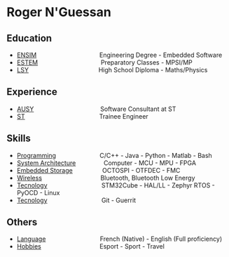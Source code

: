 # Roger N'Guessan


## Education
* [ENSIM](https://estem.ma/) &emsp;&emsp;&emsp;&emsp;&emsp;&emsp;&emsp;&emsp;&emsp;&emsp;Engineering Degree - Embedded Software
* [ESTEM](http://ensim.univ-lemans.fr/fr/index.html) &emsp;&emsp;&emsp;&emsp;&emsp;&emsp;&emsp;&emsp;&emsp;&emsp;Preparatory Classes - MPSI/MP
* [LSY](https://fr.wikipedia.org/wiki/Lyc%C3%A9e_scientifique_de_Yamoussoukro) &emsp;&emsp;&emsp;&emsp;&emsp;&emsp;&emsp;&emsp;&emsp;&emsp;&nbsp;&nbsp;&nbsp; High School Diploma - Maths/Physics



## Experience
* [AUSY](https://www.ausy.fr/fr) &emsp;&emsp;&emsp;&emsp;&emsp;&emsp;&emsp;&emsp;&emsp;&emsp;&nbsp; Software Consultant at ST
* [ST](https://www.st.com/content/st_com/en.html) &emsp;&emsp;&emsp;&emsp;&emsp;&emsp;&emsp;&emsp;&emsp;&emsp;&emsp;&nbsp;&nbsp; Trainee Engineer



## Skills 
* [Programming](https://www.ausy.fr/fr) &emsp;&emsp;&emsp;&emsp;&emsp;&emsp;&nbsp;&nbsp; C/C++ - Java - Python - Matlab - Bash 
* [System Architecture](https://www.ausy.fr/fr) &emsp;&emsp;&emsp;&emsp; Computer - MCU - MPU - FPGA
* [Embedded Storage](https://www.ausy.fr/fr) &emsp;&emsp;&emsp;&emsp;&nbsp; OCTOSPI - OTFDEC - FMC
* [Wireless](https://www.ausy.fr/fr) &emsp;&emsp;&emsp;&emsp;&emsp;&emsp;&emsp;&emsp;&emsp; Bluetooth, Bluetooth Low Energy
* [Tecnology](https://www.ausy.fr/fr) &emsp;&emsp;&emsp;&emsp;&emsp;&emsp;&emsp;&emsp;&nbsp; STM32Cube - HAL/LL - Zephyr RTOS - PyOCD - Linux
* [Tecnology](https://www.ausy.fr/fr) &emsp;&emsp;&emsp;&emsp;&emsp;&emsp;&emsp;&emsp;&nbsp; Git - Guerrit



## Others
* [Language](https://www.ausy.fr/fr) &emsp;&emsp;&emsp;&emsp;&emsp;&emsp;&emsp;&emsp;&nbsp; French (Native) - English (Full proficiency) 
* [Hobbies](https://www.ausy.fr/fr) &emsp;&emsp;&emsp;&emsp;&emsp;&emsp;&emsp;&emsp;&emsp; Esport - Sport - Travel
